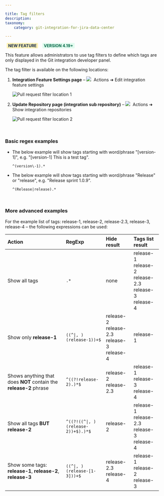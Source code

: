 ```yaml
---

title: Tag filters
description:
taxonomy:
    category: git-integration-for-jira-data-center

---
```


<b style='background-color:#FFF1B6; padding:1px 5px; color:#172A4C; border-radius:3px; margin: 0 5px; font-size: small;'>NEW FEATURE</b> <b style='background-color:#E2FCEF; padding:1px 5px; color:#006745; border-radius:3px; margin: 0 5px; font-size: small;'>VERSION 4.19+</b>

This feature allows administrators to use tag filters to define which tags are only displayed in the Git integration developer panel.

The tag filter is available on the following locations:

1.  **Integration Feature Settings page** – ![](/wp-content/uploads/actions-icon.png)&nbsp; Actions ➜ Edit integration feature settings

    ![Pull request filter location 1](/wp-content/uploads/gij-gitserver-tags-filters-feature-location-01.png)

2.  **Update Repository page (integration sub repository)** – ![](/wp-content/uploads/actions-icon.png)&nbsp; Actions ➜ Show integration repositories

    ![Pull request filter location 2](/wp-content/uploads/gij-gitserver-tags-filters-feature-location-02.png)

&nbsp;

### Basic regex examples

*   The below example will show tags starting with word/phrase "\[version-1\]", e.g. "\[version-1\] This is a test tag".

    `^(version\-1).*`

*   The below example will show tags starting with word/phrase "Release" or "release", e.g. "Release sprint 1.0.9".

    `^(Release|release).*`

&nbsp;

### More advanced examples

For the example list of tags: release-1, release-2, release-2.3, release-3, release-4 – the following expressions can be used:

<table>
    <thead style='text-align:left;'>
        <tr>
            <th>Action</th>
            <th>RegExp</th>
            <th>Hide result</th>
            <th>Tags list result</th>
        </tr>
    </thead>
    <tbody style='text-align:left;'>
        <tr>
            <td width=38%>Show all tags</td>
            <td width=26%><code>.*</code></td>
            <td width=18%>none</td>
            <td width=18%>release-1<br>release-2<br>release-2.3<br>release-3<br>release-4</td>
        </tr>
        <tr>
            <td>Show only <b>release-1</b></td>
            <td><code>((^|, )(release-1))+$</code></td>
            <td>release-2<br>release-2.3<br>release-3<br>release-4</td>
            <td>release-1</td>
        </tr>
        <tr>
            <td>Shows anything that does <b>NOT</b> contain the <b>release-2</b> phrase</td>
            <td><code>^((?!release-2).)*$</code></td>
            <td>release-2<br>release-2.3</td>
            <td>release-1<br>release-3<br>release-4</td>
        </tr>
        <tr>
            <td>Show all tags <b>BUT release-2</b></td>
            <td><code>^((?!((^|, )(release-2))+$).)*$</code></td>
            <td>release-2</td>
            <td>release-1<br>release-2.3<br>release-3<br>release-4</td>
        </tr>
        <tr>
            <td>Show some tags: <b>release-1</b>, <b>release-2</b>, <b>release-3</b></td>
            <td><code>((^|, )(release-[1-3]))+$</code></td>
            <td>release-2.3<br>release-4</td>
            <td>release-1<br>release-2<br>release-3</td>
        </tr>
    </tbody>
</table>

